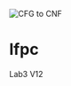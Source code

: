 ![CFG to CNF](https://user-images.githubusercontent.com/54762467/115143154-4de9e700-a04e-11eb-913c-4fbbdea5be3d.PNG)
# lfpc
Lab3 V12
